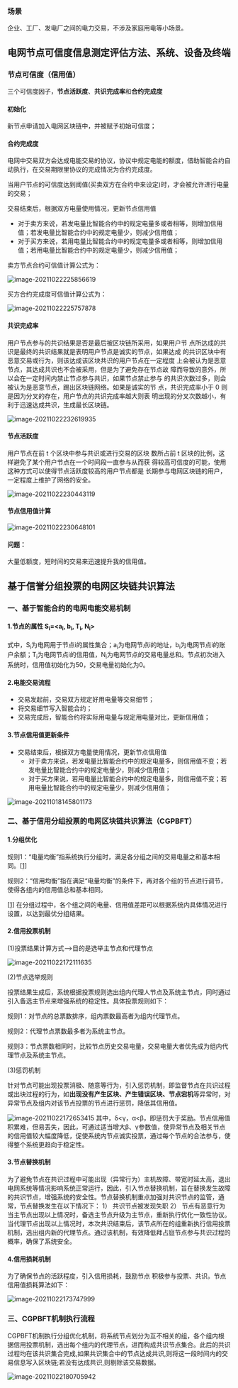 ### 场景

企业、工厂、发电厂之间的电力交易，不涉及家庭用电等小场景。

## 电网节点可信度信息测定评估方法、系统、设备及终端

### 节点可信度（信用值）

三个可信度因子，**节点活跃度**、**共识完成率**和**合约完成度**

#### 初始化

新节点申请加入电网区块链中，并被赋予初始可信度；

#### 合约完成度

电网中交易双方会达成电能交易的协议，协议中规定电能的额度，借助智能合约自动执行，在交易期限里协议的完成情况为合约完成度。

当用户节点的可信度达到阈值(买卖双方在合约中来设定)时，才会被允许进行电量的交易；

交易结束后，根据双方电量使用情况，更新节点信用值

- 对于卖方来说，若发电量比智能合约中的规定电量多或者相等，则增加信用值；若发电量比智能合约中的规定电量少，则减少信用值；
- 对于买方来说，若用电量比智能合约中的规定电量多或者相等，则增加信用值；若用电量比智能合约中的规定电量少，则减少信用值；

卖方节点合约可信值计算公式为：

![image-20211022225856619](E:\Paper\image-20211022225856619.png)

买方合约完成度可信值计算公式为：

![image-20211022225757878](D:\X\Paper\image-20211022225757878.png)

#### 共识完成率

用户节点参与的共识结果是否是最后被区块链所采用，如果用户节 点所达成的共识是最终的共识结果就是表明用户节点是诚实的节点，如果达成 的共识区块中有恶意交易或行为，则该达成该区块共识的用户节点在一定程度 上会被认为是恶意节点，其达成共识也不会被采用，但是为了避免存在节点故 障而导致的意外，所以会在一定时间内禁止节点参与共识，如果节点禁止参与 的共识次数过多，则会被认为是恶意节点，踢出区块链网络。如果是诚实的节 点，共识完成率小于 0 则是因为分叉的存在，用户节点的共识完成率越大则表 明出现的分叉次数越小，有利于迅速达成共识，生成最长区块链。

![image-20211022232619935](D:\X\Paper\image-20211022232619935.png)

#### 节点活跃度

用户节点在前 t 个区块中参与共识或进行交易的区块 数所占前 t 区块的比例，这样避免了某个用户节点在一个时间段一直参与从而获 得较高可信度的可能，使用这种方式可以使得节点活跃度较高的用户节点都是 长期参与电网区块链的用户，一定程度上维护了网络的安全。

![image-20211022230443119](D:\X\Paper\image-20211022230443119.png)

#### 节点信用值计算

![image-20211022230648101](D:\X\Paper\image-20211022230648101.png)

#### 问题：

大量低额度，短时间的交易来迅速提升我的信用值。

## 基于信誉分组投票的电网区块链共识算法

### 一、基于智能合约的电网电能交易机制

#### 1.节点的属性	S<sub>i</sub>=<a<sub>i</sub>, b<sub>i</sub>, T<sub>i</sub>, N<sub>i</sub>>

式中，S<sub>i</sub>为电网用于节点i的属性集合；a<sub>i</sub>为电网节点i的地址，b<sub>i</sub>为电网节点i的账户余额；T<sub>i</sub>为电网节点i的信用值，N<sub>i</sub>为电网节点的交易电量总和。节点初次进入系统时，信用值初始化为50，交易电量初始化为0。

#### 2.电能交易流程

- 交易发起前，交易双方规定好用电量等交易细节；
- 将交易细节写入智能合约；
- 交易完成后，智能合约将实际用电量与规定用电量对比，更新信用值；

#### 3.节点信用值更新条件

- 交易结束后，根据双方电量使用情况，更新节点信用值
  - 对于卖方来说，若发电量比智能合约中的规定电量多，则信用值不变；若发电量比智能合约中的规定电量少，则减少信用值；
  - 对于买方来说，若用电量比智能合约中的规定电量多，则信用值不变；若用电量比智能合约中的规定电量少，则减少信用值；

![image-20211018145801173](C:/Users/HP/AppData/Roaming/Typora/typora-user-images/image-20211018145801173.png)

### 二、基于信用分组投票的电网区块链共识算法（CGPBFT）

#### 1.分组优化

规则1：“电量均衡”指系统执行分组时，满足各分组之间的交易电量之和基本相同。[[1\]](#_ftn1)

规则2：“信用均衡”指在满足“电量均衡”的条件下，再对各个组的节点进行调节，使得各组内的信用值总和基本相同。

[[1\]](#_ftnref1) 在分组过程中，各个组之间的电量、信用值差距可以根据系统内具体情况进行设置，以达到最优分组结果。

#### 2.信用投票机制

(1)投票结果计算方式——>目的是选举主节点和代理节点

![image-20211022172111635](C:/Users/HP/AppData/Roaming/Typora/typora-user-images/image-20211022172111635.png)

(2)节点选举规则

投票结果生成后，系统根据投票规则选出组内代理人节点及系统主节点，同时通过引入备选主节点来增强系统的稳定性。具体投票规则如下：

规则1：对节点的总票数排序，组内票数最高者为组内代理节点。

规则2：代理节点票数最多者为系统主节点。

规则3：节点票数相同时，比较节点历史交易电量，交易电量大者优先成为组内代理节点及系统主节点。

(3)惩罚机制

针对节点可能出现投票消极、随意等行为，引入惩罚机制，即监督节点在共识过程或出块过程的行为，如**出现没有产生区块、产生错误区块、节点宕机**等异常时，对异常节点及组内对该节点投票的节点进行惩罚，降低其信用值。

![image-20211022172653415](C:/Users/HP/AppData/Roaming/Typora/typora-user-images/image-20211022172653415.png)
其中，δ<γ，α<β，即惩罚大于奖励。节点信用值积累难，但易丢失，因此，可通过适当增大β、γ参数值，使异常节点及相关节点的信用值较大幅度降低，促使系统内节点诚实投票，通过每个节点的合法参与，使得整个系统更趋向于稳定性。

#### 3.节点替换机制

为了避免节点在共识过程中可能出现（异常行为）主机故障、带宽时延太高，退出电网系统等情况影响系统正常运行，因此，引入节点替换机制，旨在替换发生故障的共识节点，增强系统的安全性。节点替换机制重点加强对共识节点的监管，通常，节点替换发生在以下情况下：
1）	共识节点被发现失职
2）	节点有恶意行为
当主节点出现以上情况时，备选主节点升级为主节点，重新执行优化一致性协议。当代理节点出现以上情况时，本次共识结束后，该节点所在的组重新执行信用投票机制，选出组内新的代理节点。通过该机制，有效降低拜占庭节点参与共识过程的概率，确保了系统安全。

#### 4.信用损耗机制

为了确保节点的活跃程度，引入信用损耗，鼓励节点 积极参与投票、共识。节点信用值损耗算法如下：

![image-20211022173747999](C:/Users/HP/AppData/Roaming/Typora/typora-user-images/image-20211022173747999.png)

### 三、CGPBFT机制执行流程

CGPBFT机制执行分组优化机制，将系统节点划分为互不相关的组，各个组内根据信用投票机制，选出每个组内的代理节点，进而构成共识节点集合。此后的共识过程均在该共识集合完成,如果共识集合中的节点达成共识,则将这一段时间内的交易信息写入区块链;若没有达成共识,则剔除该交易数据。

![image-20211022180705942](C:/Users/HP/AppData/Roaming/Typora/typora-user-images/image-20211022180705942.png)
